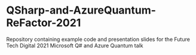 # QSharp-and-AzureQuantum-ReFactor-2021
Repository containing example code and presentation slides for the Future Tech Digital 2021 Microsoft Q# and Azure Quantum talk
